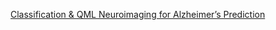 [Classification & QML Neuroimaging for Alzheimer’s Prediction](https://www.chemicalqdevice.com/classification-qml-neuroimaging-for-alzheimers-prediction)
